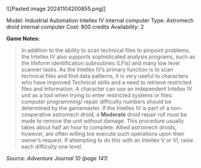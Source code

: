 ![[Pasted image 20241104200855.png]]

Model: Industrial Automation Intellex IV internal computer
Type: Astromech droid internal computer
Cost: 800 credits
Availability: 2

**Game Notes:**
> In addition to the ability to scan technical files to pinpoint problems, the Intellex IV also supports sophisticated analysis programs, such as the lifeform identification subroutines (LFIs) and many low level scanner tasks. As the Intellex IV’s primary function is to scan technical files and find data patterns, it is very useful to characters who have improved Technical skills and a need to retrieve restricted files and information.
>  A character can use an independent Intellex IV unit as a tool when trying to enter restricted systems or files: computer programming/ repair difficulty numbers should be determined by the gamemaster. If the Intellex IV is part of a non-cooperative astromech droid, a **Moderate** droid repair roll must be made to remove the unit without damage. This procedure usually takes about half an hour to complete. Allied astromech droids, however, are often willing toe execute such operations upon their owner’s request. If attempting to do this with an Intellex V or VI, raise each difficulty one level.

*Source: Adventure Journal 10 (page 141)*